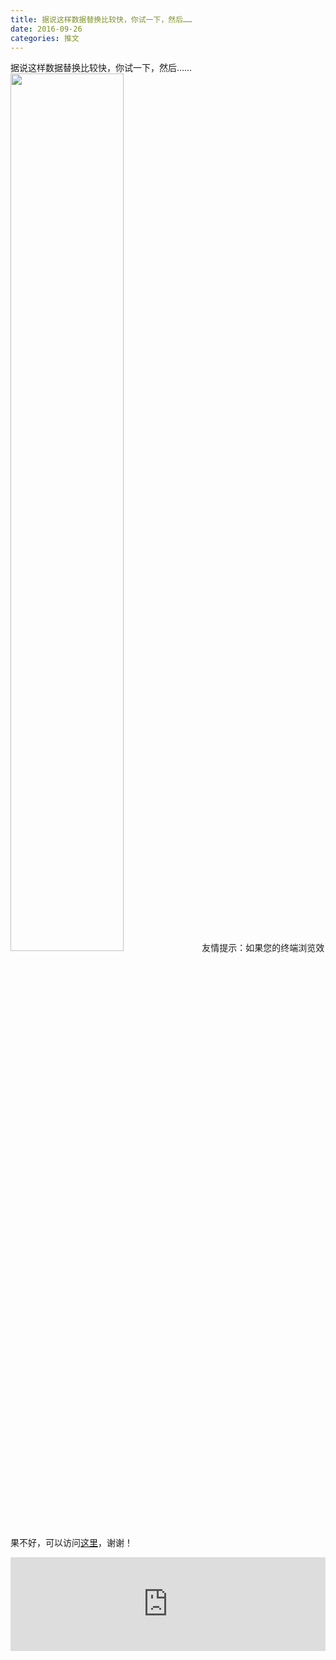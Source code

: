 ```yaml
---
title: 据说这样数据替换比较快，你试一下，然后……
date: 2016-09-26
categories: 推文
---
```

据说这样数据替换比较快，你试一下，然后……
<img src="http://mmbiz.qpic.cn/mmbiz_jpg/ACviaWTBFxhZ1fSTwHicEkWwXKHP3ibmIfmU1TqtnRO7Wtrp1oSuDnzZ9Kp5TibOZiaaP8WY5YdKzUeyRaOKLuFpJyg/0?wx_fmt.jpeg" style="width: 60%; height: auto;"/><!--more-->
友情提示：如果您的终端浏览效果不好，可以访问[这里](https://stata-club.github.io/stata_article/2016-09-26.html)，谢谢！
<iframe src="https://stata-club.github.io/stata_article/2016-09-26.html" id="iframepage" frameborder="0" scrolling="no" marginheight="0" marginwidth="0" width="100%" onLoad="iFrameHeight()"></iframe>
<script type="text/javascript" language="javascript">
function iFrameHeight() {
var ifm= document.getElementById("iframepage");
var subWeb = document.frames ? document.frames["iframepage"].document : ifm.contentDocument;   
if(ifm != null && subWeb != null) {
 ifm.height = subWeb.body.scrollHeight;
} 
} 
</script> 